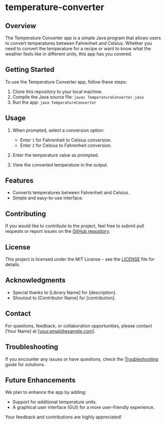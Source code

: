 # temperature-converter

## Overview
The Temperature Converter app is a simple Java program that allows users to convert temperatures between Fahrenheit and Celsius. Whether you need to convert the temperature for a recipe or want to know what the weather feels like in different units, this app has you covered.

## Getting Started
To use the Temperature Converter app, follow these steps:

1. Clone this repository to your local machine.
2. Compile the Java source file: `javac TemperatureConverter.java`
3. Run the app: `java TemperatureConverter`

## Usage
1. When prompted, select a conversion option:
    - Enter `1` for Fahrenheit to Celsius conversion.
    - Enter `2` for Celsius to Fahrenheit conversion.

2. Enter the temperature value as prompted.

3. View the converted temperature in the output.

## Features
- Converts temperatures between Fahrenheit and Celsius.
- Simple and easy-to-use interface.

## Contributing
If you would like to contribute to the project, feel free to submit pull requests or report issues on the [GitHub repository](https://github.com/your-username/temperature-converter).

## License
This project is licensed under the MIT License - see the [LICENSE](LICENSE) file for details.

## Acknowledgments
- Special thanks to [Library Name] for [description].
- Shoutout to [Contributor Name] for [contribution].

## Contact
For questions, feedback, or collaboration opportunities, please contact [Your Name] at [your.email@example.com].

## Troubleshooting
If you encounter any issues or have questions, check the [Troubleshooting](TROUBLESHOOTING.md) guide for solutions.

## Future Enhancements
We plan to enhance the app by adding:
- Support for additional temperature units.
- A graphical user interface (GUI) for a more user-friendly experience.

Your feedback and contributions are highly appreciated!